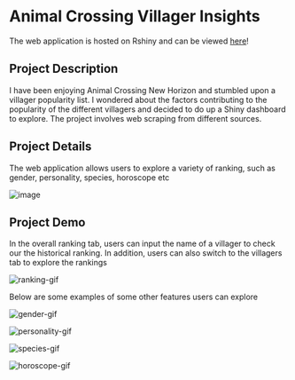 # Animal Crossing Villager Insights
The web application is hosted on Rshiny and can be viewed [here](https://joanna-khek.shinyapps.io/Animal_Crossing_Villager_Insights/?_ga=2.254270092.549430059.1589619887-1260446202.1570436635)! 
## Project Description
I have been enjoying Animal Crossing New Horizon and stumbled upon a villager popularity list. I wondered about the factors contributing to the popularity of the different villagers and decided to do up a Shiny dashboard to explore. The project involves web scraping from different sources.

## Project Details
The web application allows users to explore a variety of ranking, such as gender, personality, species, horoscope etc

![image](https://user-images.githubusercontent.com/53141849/206424461-909ae361-e416-4c98-b485-1b4c46f2427d.png)

## Project Demo

In the overall ranking tab, users can input the name of a villager to check our the historical ranking. In addition, users can also switch to the villagers tab to explore the rankings

![ranking-gif](https://user-images.githubusercontent.com/53141849/206424888-fa0286f8-8d37-420d-bab6-d4e9b18e1906.gif)

Below are some examples of some other features users can explore

![gender-gif](https://user-images.githubusercontent.com/53141849/206425152-42b42af2-68fb-4330-8f37-4c55d04afece.gif)

![personality-gif](https://user-images.githubusercontent.com/53141849/206425163-4730c8a8-cdb6-49f7-bc10-8135b47bb083.gif)

![species-gif](https://user-images.githubusercontent.com/53141849/206425193-91a54a8c-962b-4cf8-87e3-d51f12ef1187.gif)

![horoscope-gif](https://user-images.githubusercontent.com/53141849/206425175-58d1d7fd-7cbf-477b-8e48-3e76b885d1a0.gif)
